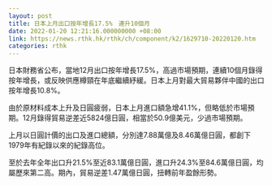 ```yaml
---
layout: post
title: 日本上月出口按年增長17.5%　連升10個月
date: 2022-01-20 12:21:16.000000000 +08:00
link: https://news.rthk.hk/rthk/ch/component/k2/1629710-20220120.htm
categories: rthk
---
```


日本財務省公布，當地12月出口按年增長17.5%，高過市場預期，連續10個月錄得按年增長，或反映供應樽頸在年底繼續紓緩。日本上月對最大貿易夥伴中國的出口按年增長10.8%。

由於原材料成本上升及日圓疲弱，日本上月進口額急增41.1%，但略低於市場預期。12月錄得貿易逆差近5824億日圓，相當於50.9億美元，少過市場預期。

上月以日圓計價的出口及進口總額，分別達7.88萬億及8.46萬億日圓，都創下1979年有紀錄以來的紀錄高位。

至於去年全年出口升21.5%至近83.1萬億日圓，進口升24.3%至84.6萬億日圓，均屬歷來第二高。期內，貿易逆差1.47萬億日圓，扭轉前年盈餘形勢。
